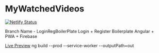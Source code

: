 # MyWatchedVideos

[![Netlify Status](https://api.netlify.com/api/v1/badges/e0918463-34d6-4582-80bd-b6c2ce0783fc/deploy-status)](https://app.netlify.com/sites/my-watched-movie/deploys)

Branch Name - LoginRegBoilerPlate
Login + Register Boilerplate 
Angular + PWA + Firebase 

[Live Preview](https://my-watched-movie.netlify.app/)
ng build --prod --service-worker --outputPath=out
